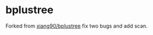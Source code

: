 bplustree
=========
Forked from [xiang90/bplustree](https://github.com/xiang90/bplustree.git) fix two bugs and add scan.